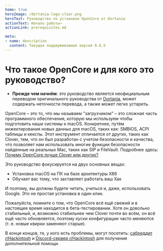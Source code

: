 ```yaml
---
home: true
heroImage: /dortania-logo-clear.png
heroText: Руководство по установке OpenCore от Dortania
actionText: Начало работы→
actionLink: prerequisites.md

meta:
- name: description
  content: Текущая поддерживаемая версия 0.6.5
---
```


# Что такое OpenCore и для кого это руководство?

* **Прежде чем начнём**: это руководство является неофициальным переводом оригинального руководства от [Dortania](https://github.com/dortania), может содержать неточности перевода, а также может легко устареть.

OpenCore – это то, что мы называем "загрузчиком" – это сложная часть программного обеспечения, которую мы используем чтобы подготовить наши системы к macOS. Конкретнее, путём инжектирования новых данных для macOS, таких как: SMBIOS, ACPI таблицы и кексты. Этот инструмент отличается от других, таких как Clover, тем, что он был разработан с учетом безопасности и качества, что позволяет нам использовать многие функции безопасности найденные на реальных Mac, таких как SIP и FileVault. Подробнее здесь: [Почему OpenCore лучше Clover или других?](why-oc.md)

Это руководство фокусируется на двух основных вещах:

* Установка macOS на ПК на базе архитектуры X86
* Обучает вас тому, что заставляет работать ваш Хак

И поэтому, вы должны будете читать, учиться и, даже, использовать Google. Это не простая установка в один клик.

Пожалуйста, помните о том, что OpenCore всё ещё свежий и в настоящее время находится в бета-тестировании. Хотя он довольно стабильный, и, возможно стабильнее чем Clover почти во всём, он всё ещё часто обновляется, поэтому куски конфигурации часто меняются (т. е. новые квирки заменяют старые).

В конце концов, те, у кого есть проблемы, могут посетить: [сабреддит r/Hackintosh](https://www.reddit.com/r/hackintosh/) и [Discord-сервер r/Hackintosh](https://discord.gg/u8V7N5C) для получения дополнительной помощи.
